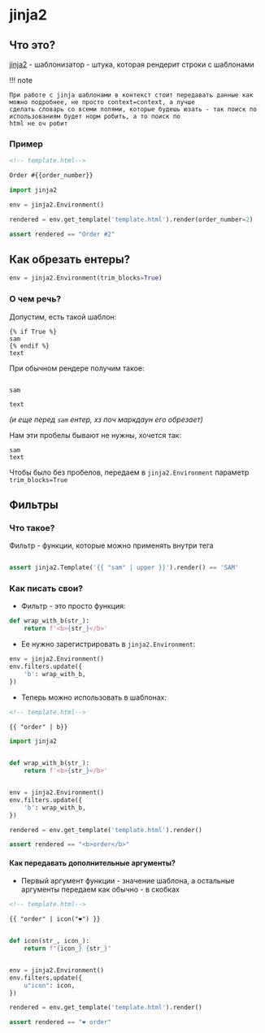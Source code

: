 # jinja2

## Что это?

[jinja2](https://jinja.palletsprojects.com/) - шаблонизатор - штука, которая рендерит строки с шаблонами

!!! note

    При работе с jinja шаблонами в контекст стоит передавать данные как можно подробнее, не просто context=context, а лучше
    сделать словарь со всеми полями, которые будешь юзать - так поиск по использованиям будет норм робить, а то поиск по
    html не оч робит

### Пример

```html
<!-- template.html-->

Order #{{order_number}}
```

```python
import jinja2

env = jinja2.Environment()

rendered = env.get_template('template.html').render(order_number=2)

assert rendered == "Order #2"
```

## Как обрезать ентеры?

```python
env = jinja2.Environment(trim_blocks=True)
```

### О чем речь?

Допустим, есть такой шаблон:

```
{% if True %}
sam
{% endif %}
text
```

При обычном рендере получим такое:

```

sam

text
```

_(и еще перед `sam` ентер, хз поч маркдаун его обрезает)_

Нам эти пробелы бывают не нужны, хочется так:

```
sam
text
```

Чтобы было без пробелов, передаем в `jinja2.Environment` параметр  `trim_blocks=True`

## Фильтры

### Что такое?

Фильтр - функции, которые можно применять внутри тега

```python

assert jinja2.Template('{{ "sam" | upper }}').render() == 'SAM'
```

### Как писать свои?

- Фильтр - это просто функция:

```python
def wrap_with_b(str_):
    return f'<b>{str_}</b>'
```

- Ее нужно зарегистрировать в `jinja2.Environment`:

```python
env = jinja2.Environment()
env.filters.update({
    'b': wrap_with_b,
})
```

- Теперь можно использовать в шаблонах:

```html
<!-- template.html-->

{{ "order" | b}}
```

```python
import jinja2


def wrap_with_b(str_):
    return f'<b>{str_}</b>'


env = jinja2.Environment()
env.filters.update({
    'b': wrap_with_b,
})

rendered = env.get_template('template.html').render()

assert rendered == "<b>order</b>"
```

#### Как передавать дополнительные аргументы?

- Первый аргумент функции - значение шаблона, а остальные аргументы передаем как обычно - в скобках

```html
<!-- template.html-->

{{ "order" | icon("❤") }}
```

```python

def icon(str_, icon_):
    return f"{icon_} {str_}"


env = jinja2.Environment()
env.filters.update({
    u"icon": icon,
})

rendered = env.get_template('template.html').render()

assert rendered == "❤ order"
```